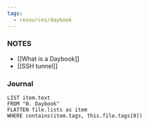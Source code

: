 ```yaml
---
tags:
  - resources/daybook
---
```



### NOTES
- [[What is a Daybook]]
- [[SSH tunnel]]
### Journal
``` dataview
LIST item.text
FROM "0. Daybook"
FLATTEN file.lists as item
WHERE contains(item.tags, this.file.tags[0])
```

